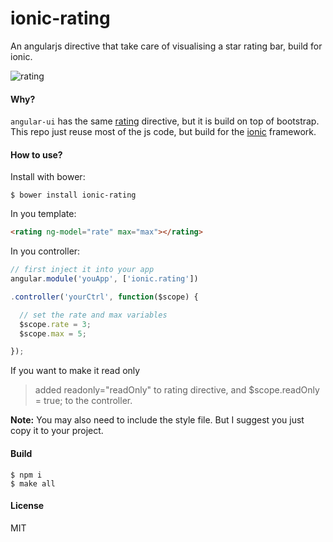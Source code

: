 ionic-rating
============

An angularjs directive that take care of visualising a star rating bar, build
for ionic.

![rating](https://cloud.githubusercontent.com/assets/1183541/3007107/3cee642c-de6c-11e3-8449-18b86ca130a7.png)


#### Why?

`angular-ui` has the same [rating](http://angular-ui.github.io/bootstrap/#/rating) directive,
but it is build on top of bootstrap. This repo just reuse most of the js code, but build for
the [ionic](http://ionicframework.com/) framework.

#### How to use?

Install with bower:

```
$ bower install ionic-rating
```

In you template:

```HTML
<rating ng-model="rate" max="max"></rating>
```

In you controller:

```JavaScript
// first inject it into your app
angular.module('youApp', ['ionic.rating'])

.controller('yourCtrl', function($scope) {

  // set the rate and max variables
  $scope.rate = 3;
  $scope.max = 5;

});

```

If you want to make it read only

> added readonly="readOnly" to rating directive, and $scope.readOnly = true; to the controller.

**Note:** You may also need to include the style file. But I suggest you just copy it to your
project.

#### Build

```
$ npm i
$ make all
```

#### License

MIT

